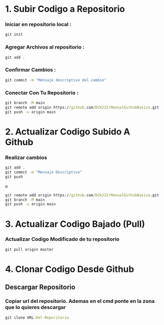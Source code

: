 # 1. Subir Codigo a Repositorio
### Iniciar en repositorio local : 
```cmd
git init 
```

### Agregar Archivos al repositorio : 
```cmd
git add .
```

### Confirmar Cambios : 
```cmd
git commit -m "Mensaje descriptivo del cambio"
```
### Conectar Con Tu Repositorio :
```cmd
git branch -M main
git remote add origin https://github.com/DCK222/ManualGithubBasico.git
git push -u origin main
```
# 2. Actualizar Codigo Subido A Github
### Realizar cambios
```cmd
git add .
git commit -m "Mensaje Descriptivo"
git push
```
o

```cmd
git remote add origin https://github.com/DCK222/ManualGithubBasico.git
git branch -M main
git push -u origin main
```
# 3. Actualizar Codigo Bajado (Pull)
### Actualizar Codigo Modificado de tu repositorio
```cmd
git pull origin master
```
# 4. Clonar Codigo Desde Github
## Descargar Repositorio 
### Copiar url del repositorio. Ademas en el cmd ponte en la zona que lo quieres descargar
```cmd
git clone URL-Del-Reporitorio
```


